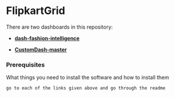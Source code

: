 # FlipkartGrid
There are two dashboards in this repository:
 * [**dash-fashion-intelligence**](https://github.com/Debanitrkl/FlipkartGrid/tree/master/dash-fashion-intelligence)

 * [**CustomDash-master**](https://github.com/Debanitrkl/FlipkartGrid/tree/master/CustomDash-master)
    
### Prerequisites

What things you need to install the software and how to install them

```
go to each of the links given above and go through the readme
```

